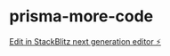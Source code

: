 # prisma-more-code

[Edit in StackBlitz next generation editor ⚡️](https://stackblitz.com/~/github.com/vaibhav7000/prisma-more-code)